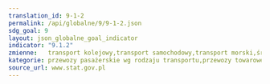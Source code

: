 ```yaml
---
translation_id: 9-1-2
permalink: /api/globalne/9/9-1-2.json
sdg_goal: 9
layout: json_globalne_goal_indicator
indicator: "9.1.2"
zmienne:   transport kolejowy,transport samochodowy,transport morski,śródlądowy transport wodny,transport lotniczy;transport kolejowy_,transport samochodowy_,transport rurociągowy_,transport morski_,śródlądowy transport wodny_,transport lotniczy_;
kategorie: przewozy pasażerskie wg rodzaju transportu,przewozy towarowe wg rodzaju transportu
source_url: www.stat.gov.pl
---
```


